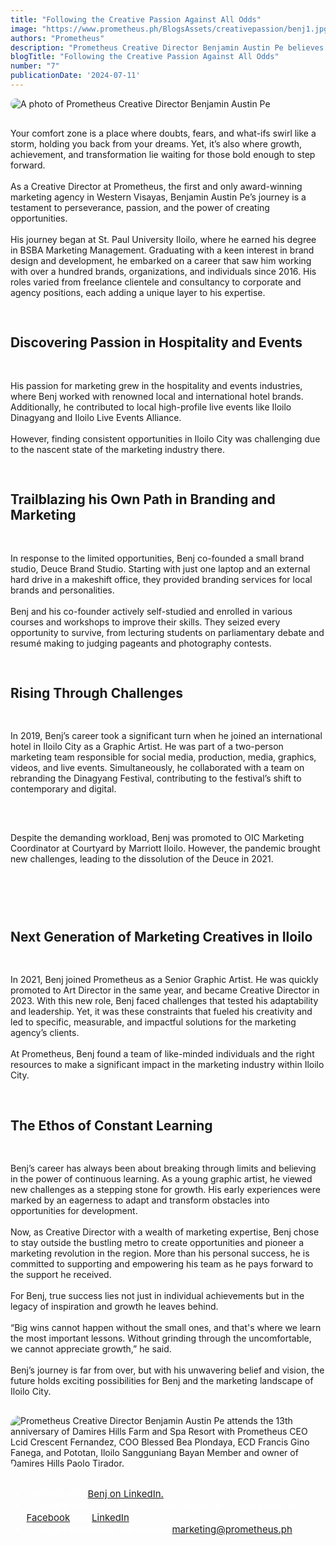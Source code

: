 ```yaml
---
title: "Following the Creative Passion Against All Odds"
image: "https://www.prometheus.ph/BlogsAssets/creativepassion/benj1.jpg"
authors: "Prometheus"
description: "Prometheus Creative Director Benjamin Austin Pe believes true success lies not just in individual achievements but in the legacy of inspiration and growth he leaves behind."
blogTitle: "Following the Creative Passion Against All Odds"
number: "7"
publicationDate: '2024-07-11'
---
```


<div style="display: flex; flex-direction: column; gap: 1rem;">
  <img src="/BlogsAssets/creativepassion/benj1.jpg" alt="A photo of Prometheus Creative Director Benjamin Austin Pe" style="border-radius: 15px;">
  
  <p className="text-[#FFFFFF] text-[15px] sm:text-[28px] pb-5 sm:pb-10">
    Your comfort zone is a place where doubts, fears, and what-ifs swirl like a storm, holding you back from your dreams. Yet, it’s also where growth, achievement, and transformation lie waiting for those bold enough to step forward.
<br/>
<br/>
As a Creative Director at Prometheus, the first and only award-winning marketing agency in Western Visayas, Benjamin Austin Pe’s journey is a testament to perseverance, passion, and the power of creating opportunities.
<br/>
<br/>His journey began at St. Paul University Iloilo, where he earned his degree in BSBA Marketing Management. Graduating with a keen interest in brand design and development, he embarked on a career that saw him working with over a hundred brands, organizations, and individuals since 2016. His roles varied from freelance clientele and consultancy to corporate and agency positions, each adding a unique layer to his expertise.

  </p>

  <h2 className="text-[#FFFFFF] text-[18px] font-bold sm:text-[30px] pt-10 pb-1">
    Discovering Passion in Hospitality and Events
  </h2>

  <p className="text-[#FFFFFF] text-[15px] sm:text-[28px] pb-5 sm:pb-10">
His passion for marketing grew in the hospitality and events industries, where Benj worked with renowned local and international hotel brands. Additionally, he contributed to local high-profile live events like Iloilo Dinagyang and Iloilo Live Events Alliance. 
<br/>
<br/>
However, finding consistent opportunities in Iloilo City was challenging due to the nascent state of the marketing industry there.
  </p>
  

  <h2 className="text-[#FFFFFF] text-[18px] font-bold sm:text-[30px] pt-10 pb-1">
Trailblazing his Own Path in Branding and Marketing
  </h2>

  <p className="text-[#FFFFFF] text-[15px] sm:text-[28px] pb-5 sm:pb-10">
In response to the limited opportunities, Benj co-founded a small brand studio, Deuce Brand Studio. Starting with just one laptop and an external hard drive in a makeshift office, they provided branding services for local brands and personalities.
<br/>
<br/>
Benj and his co-founder actively self-studied and enrolled in various courses and workshops to improve their skills. They seized every opportunity to survive, from lecturing students on parliamentary debate and resumé making to judging pageants and photography contests. 

  </p>
  
  
  <h2 className="text-[#FFFFFF] text-[18px] font-bold sm:text-[30px] pt-10 pb-1">
Rising Through Challenges
  </h2>

  <p className="text-[#FFFFFF] text-[15px] sm:text-[28px] pb-5 sm:pb-10">
In 2019, Benj’s career took a significant turn when he joined an international hotel in Iloilo City as a Graphic Artist. He was part of a two-person marketing team responsible for social media, production, media, graphics, videos, and live events. Simultaneously, he collaborated with a team on rebranding the Dinagyang Festival, contributing to the festival’s shift to contemporary and digital.
<br/>
<br/>

Despite the demanding workload, Benj was promoted to OIC Marketing Coordinator at Courtyard by Marriott Iloilo. However, the pandemic brought new challenges, leading to the dissolution of the Deuce in 2021.
  </p>

 <h2 className="text-[#FFFFFF] text-[18px] font-bold sm:text-[30px] pt-10 pb-1">
Next Generation of Marketing Creatives in Iloilo
  </h2>
  <p className="text-[#FFFFFF] text-[15px] sm:text-[28px] pb-5 sm:pb-10">
In 2021, Benj joined Prometheus as a Senior Graphic Artist. He was quickly promoted to Art Director in the same year, and became Creative Director in 2023. With this new role, Benj faced challenges that tested his adaptability and leadership. Yet, it was these constraints that fueled his creativity and led to specific, measurable, and impactful solutions for the marketing agency’s clients.
<br/>
<br/>
At Prometheus, Benj found a team of like-minded individuals and the right resources to make a significant impact in the marketing industry within Iloilo City. 

  </p>
  <h2 className="text-[#FFFFFF] text-[18px] font-bold sm:text-[30px] pt-10 pb-1">
The Ethos of Constant Learning
  </h2>
  <p className="text-[#FFFFFF] text-[15px] sm:text-[28px] pb-5 sm:pb-10">
Benj’s career has always been about breaking through limits and believing in the power of continuous learning. As a young graphic artist, he viewed new challenges as a stepping stone for growth. His early experiences were marked by an eagerness to adapt and transform obstacles into opportunities for development.
<br/>
<br/>
Now, as Creative Director with a wealth of marketing expertise, Benj chose to stay outside the bustling metro to create opportunities and pioneer a marketing revolution in the region. More than his personal success, he is committed to supporting and empowering his team as he pays forward to the support he received. 
<br/>
<br/>
For Benj, true success lies not just in individual achievements but in the legacy of inspiration and growth he leaves behind.
<br/>
<br/>
“Big wins cannot happen without the small ones, and that's where we learn the most important lessons. Without grinding through the uncomfortable, we cannot appreciate growth,” he said.
<br/>
<br/>
Benj’s journey is far from over, but with his unwavering belief and vision, the future holds exciting possibilities for Benj and the marketing landscape of Iloilo City.
  </p>


  <img src="/BlogsAssets/creativepassion/benj2.jpg" alt="Prometheus Creative Director Benjamin Austin Pe attends the 13th anniversary of Damires Hills Farm and Spa Resort with Prometheus CEO Lcid Crescent Fernandez, COO Blessed Bea Plondaya, ECD Francis Gino Fanega, and Pototan, Iloilo Sangguniang Bayan Member and owner of Damires Hills Paolo Tirador." style="border-radius: 15px;">





<!-- ending links -->
  <div style="color: white; font-size: 15px; display: flex; flex-direction: column; gap: 3.5rem;">
    <ul className="text-[#FFFFFF] sm:text-[15px] flex flex-col gap-5">
      <li className="text-[#FFFFFF] sm:text-[15px]">Connect with <a href="https://www.linkedin.com/in/benjpe/" className="text-blue-500">Benj on LinkedIn.</a></li>
      <li className="text-[#FFFFFF] sm:text-[15px]">- To learn more about Prometheus, follow its official pages on <a href="https://www.facebook.com/PrometheusPr" className="text-blue-500">Facebook</a> and <a href="https://www.linkedin.com/company/prometheusph/" className="text-blue-500">LinkedIn</a>.</li>
      <li className="text-[#FFFFFF] sm:text-[15px]">- Reach Prometheus via email at <a href="mailto:marketing@prometheus.ph" className="text-blue-500">marketing@prometheus.ph</a>.</li>
    </ul>
  </div>
</div>
